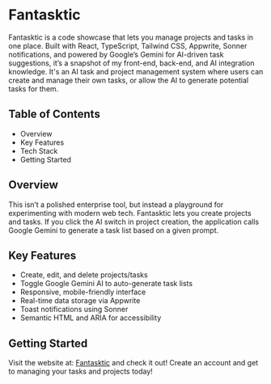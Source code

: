# Fantasktic  
Fantasktic is a code showcase that lets you manage projects and tasks in one place. Built with React, TypeScript, Tailwind CSS, Appwrite, Sonner notifications, and powered by Google’s Gemini for AI-driven task suggestions, it’s a snapshot of my front-end, back-end, and AI integration knowledge. It's an AI task and project management system where users can create and manage their own tasks, or allow the AI to generate potential tasks for them.

## Table of Contents  
- Overview
- Key Features
- Tech Stack
- Getting Started

## Overview  
This isn’t a polished enterprise tool, but instead a playground for experimenting with modern web tech. Fantasktic lets you create projects and tasks. If you click the AI switch in project creation, the application calls Google Gemini to generate a task list based on a given prompt.

## Key Features  
- Create, edit, and delete projects/tasks
- Toggle Google Gemini AI to auto-generate task lists
- Responsive, mobile-friendly interface
- Real-time data storage via Appwrite
- Toast notifications using Sonner
- Semantic HTML and ARIA for accessibility

## Getting Started  
Visit the website at: [Fantasktic](https://fantasktic.vercel.app) and check it out! Create an account and get to managing your tasks and projects today!
